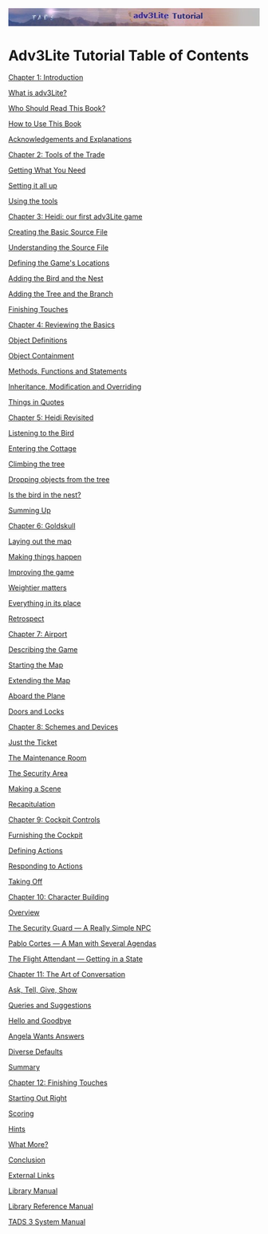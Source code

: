 ---
---
<div class="topbar">

<img src="topbar.jpg" data-border="0" />

</div>

<div class="main">

  
  

# Adv3Lite Tutorial Table of Contents

  
  

<div class="toc1">

<a href="intro.html" class="toc">Chapter 1: Introduction</a>

</div>

<div class="toc2">

<a href="whatis.html" class="toc">What is adv3Lite?</a>

</div>

<div class="toc2">

<a href="whoshouldread.html" class="toc">Who Should Read This Book?</a>

</div>

<div class="toc2">

<a href="howtouse.html" class="toc">How to Use This Book</a>

</div>

<div class="toc2">

<a href="acknowledge.html" class="toc">Acknowledgements and
Explanations</a>

</div>

<div class="toc1">

<a href="tools.html" class="toc">Chapter 2: Tools of the Trade</a>

</div>

<div class="toc2">

<a href="getting.html" class="toc">Getting What You Need</a>

</div>

<div class="toc2">

<a href="setting.html" class="toc">Setting it all up</a>

</div>

<div class="toc2">

<a href="using.html" class="toc">Using the tools</a>

</div>

<div class="toc1">

<a href="heidi.html" class="toc">Chapter 3: Heidi: our first adv3Lite
game</a>

</div>

<div class="toc2">

<a href="basicsource.html" class="toc">Creating the Basic Source File</a>

</div>

<div class="toc2">

<a href="understanding.html" class="toc">Understanding the Source
File</a>

</div>

<div class="toc2">

<a href="locations.html" class="toc">Defining the Game's Locations</a>

</div>

<div class="toc2">

<a href="bird.html" class="toc">Adding the Bird and the Nest</a>

</div>

<div class="toc2">

<a href="tree.html" class="toc">Adding the Tree and the Branch</a>

</div>

<div class="toc2">

<a href="finishing.html" class="toc">Finishing Touches</a>

</div>

<div class="toc1">

<a href="reviewing.html" class="toc">Chapter 4: Reviewing the Basics</a>

</div>

<div class="toc2">

<a href="object.html" class="toc">Object Definitions</a>

</div>

<div class="toc2">

<a href="containment.html" class="toc">Object Containment</a>

</div>

<div class="toc2">

<a href="methods.html" class="toc">Methods, Functions and Statements</a>

</div>

<div class="toc2">

<a href="inherit.html" class="toc">Inheritance, Modification and
Overriding</a>

</div>

<div class="toc2">

<a href="quotes.html" class="toc">Things in Quotes</a>

</div>

<div class="toc1">

<a href="revisit.html" class="toc">Chapter 5: Heidi Revisited</a>

</div>

<div class="toc2">

<a href="listening.html" class="toc">Listening to the Bird</a>

</div>

<div class="toc2">

<a href="cottage.html" class="toc">Entering the Cottage</a>

</div>

<div class="toc2">

<a href="climbing.html" class="toc">Climbing the tree</a>

</div>

<div class="toc2">

<a href="dropping.html" class="toc">Dropping objects from the tree</a>

</div>

<div class="toc2">

<a href="birdinnest.html" class="toc">Is the bird in the nest?</a>

</div>

<div class="toc2">

<a href="summing.html" class="toc">Summing Up</a>

</div>

<div class="toc1">

<a href="goldskull.html" class="toc">Chapter 6: Goldskull</a>

</div>

<div class="toc2">

<a href="goldmap.html" class="toc">Laying out the map</a>

</div>

<div class="toc2">

<a href="making.html" class="toc">Making things happen</a>

</div>

<div class="toc2">

<a href="improving.html" class="toc">Improving the game</a>

</div>

<div class="toc2">

<a href="weightier.html" class="toc">Weightier matters</a>

</div>

<div class="toc2">

<a href="inplace.html" class="toc">Everything in its place</a>

</div>

<div class="toc2">

<a href="retro.html" class="toc">Retrospect</a>

</div>

<div class="toc1">

<a href="airport.html" class="toc">Chapter 7: Airport</a>

</div>

<div class="toc2">

<a href="describing.html" class="toc">Describing the Game</a>

</div>

<div class="toc2">

<a href="airmap1.html" class="toc">Starting the Map</a>

</div>

<div class="toc2">

<a href="airmap2.html" class="toc">Extending the Map</a>

</div>

<div class="toc2">

<a href="airmap3.html" class="toc">Aboard the Plane</a>

</div>

<div class="toc2">

<a href="doors.html" class="toc">Doors and Locks</a>

</div>

<div class="toc1">

<a href="schemes.html" class="toc">Chapter 8: Schemes and Devices</a>

</div>

<div class="toc2">

<a href="ticket.html" class="toc">Just the Ticket</a>

</div>

<div class="toc2">

<a href="maintenance.html" class="toc">The Maintenance Room</a>

</div>

<div class="toc2">

<a href="security.html" class="toc">The Security Area</a>

</div>

<div class="toc2">

<a href="scene.html" class="toc">Making a Scene</a>

</div>

<div class="toc2">

<a href="recap.html" class="toc">Recapitulation</a>

</div>

<div class="toc1">

<a href="cockpit.html" class="toc">Chapter 9: Cockpit Controls</a>

</div>

<div class="toc2">

<a href="furnishing.html" class="toc">Furnishing the Cockpit</a>

</div>

<div class="toc2">

<a href="actions.html" class="toc">Defining Actions</a>

</div>

<div class="toc2">

<a href="responding.html" class="toc">Responding to Actions</a>

</div>

<div class="toc2">

<a href="takeoff.html" class="toc">Taking Off</a>

</div>

<div class="toc1">

<a href="character.html" class="toc">Chapter 10: Character Building</a>

</div>

<div class="toc2">

<a href="npcoverview.html" class="toc">Overview</a>

</div>

<div class="toc2">

<a href="guard.html" class="toc">The Security Guard — A Really Simple
NPC</a>

</div>

<div class="toc2">

<a href="cortes.html" class="toc">Pablo Cortes — A Man with Several
Agendas</a>

</div>

<div class="toc2">

<a href="attendant.html" class="toc">The Flight Attendant — Getting in a
State</a>

</div>

<div class="toc1">

<a href="conversation.html" class="toc">Chapter 11: The Art of
Conversation</a>

</div>

<div class="toc2">

<a href="asktell.html" class="toc">Ask, Tell, Give, Show</a>

</div>

<div class="toc2">

<a href="query.html" class="toc">Queries and Suggestions</a>

</div>

<div class="toc2">

<a href="hello.html" class="toc">Hello and Goodbye</a>

</div>

<div class="toc2">

<a href="convnode.html" class="toc">Angela Wants Answers</a>

</div>

<div class="toc2">

<a href="defaults.html" class="toc">Diverse Defaults</a>

</div>

<div class="toc2">

<a href="convsumm.html" class="toc">Summary</a>

</div>

<div class="toc1">

<a href="finish.html" class="toc">Chapter 12: Finishing Touches</a>

</div>

<div class="toc2">

<a href="starting.html" class="toc">Starting Out Right</a>

</div>

<div class="toc2">

<a href="scoring.html" class="toc">Scoring</a>

</div>

<div class="toc2">

<a href="hints.html" class="toc">Hints</a>

</div>

<div class="toc2">

<a href="whatmore.html" class="toc">What More?</a>

</div>

<div class="toc2">

<a href="conclusion.html" class="toc">Conclusion</a>

</div>

<div class="toc1">

<a href="finish.html" class="toc">External Links</a>

</div>

<div class="toc2">

<a href="../manual/toc.html" class="toc">Library Manual</a>

</div>

<div class="toc2">

<a href="../libref/index.html" class="toc">Library Reference Manual</a>

</div>

<div class="toc2">

<a href="../sysman.html" class="toc">TADS 3 System Manual</a>

</div>

</div>
